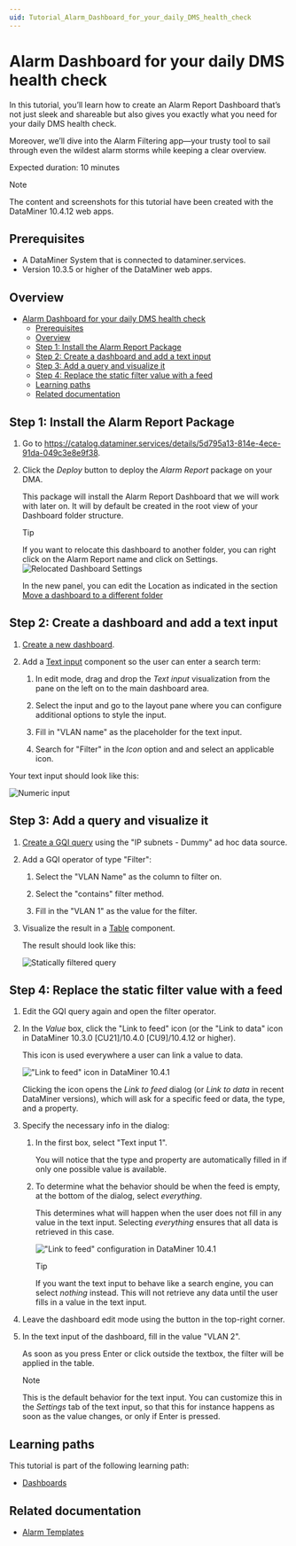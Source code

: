 ```yaml
---
uid: Tutorial_Alarm_Dashboard_for_your_daily_DMS_health_check
---
```


# Alarm Dashboard for your daily DMS health check

In this tutorial, you’ll learn how to create an Alarm Report Dashboard that’s not just sleek and shareable but also gives you exactly what you need for your daily DMS health check.

Moreover, we’ll dive into the Alarm Filtering app—your trusty tool to sail through even the wildest alarm storms while keeping a clear overview.

Expected duration: 10 minutes

> [!NOTE]
> The content and screenshots for this tutorial have been created with the DataMiner 10.4.12 web apps.

## Prerequisites

- A DataMiner System that is connected to dataminer.services.
- Version 10.3.5 or higher of the DataMiner web apps.

## Overview

- [Alarm Dashboard for your daily DMS health check](#alarm-dashboard-for-your-daily-dms-health-check)
  - [Prerequisites](#prerequisites)
  - [Overview](#overview)
  - [Step 1: Install the Alarm Report Package](#step-1-install-the-alarm-report-package)
  - [Step 2: Create a dashboard and add a text input](#step-2-create-a-dashboard-and-add-a-text-input)
  - [Step 3: Add a query and visualize it](#step-3-add-a-query-and-visualize-it)
  - [Step 4: Replace the static filter value with a feed](#step-4-replace-the-static-filter-value-with-a-feed)
  - [Learning paths](#learning-paths)
  - [Related documentation](#related-documentation)

## Step 1: Install the Alarm Report Package

1. Go to <https://catalog.dataminer.services/details/5d795a13-814e-4ece-91da-049c3e8e9f38>.

1. Click the *Deploy* button to deploy the *Alarm Report* package on your DMA.

   This package will install the Alarm Report Dashboard that we will work with later on. It will by default be created in the root view of your Dashboard folder structure. 

   > [!TIP]
   > If you want to relocate this dashboard to another folder, you can right click on the Alarm Report name and click on Settings.
   > ![Relocated Dashboard Settings](~/user-guide/images/Tutorial_Alarm_Dashboard_RelocateDashboardSettings.png)
   >
   > In the new panel, you can edit the Location as indicated in the section [Move a dashboard to a different folder](xref:Managing_dashboard_folders#moving-a-dashboard-to-a-different-folder)

## Step 2: Create a dashboard and add a text input

1. [Create a new dashboard](xref:Creating_a_completely_new_dashboard).

1. Add a [Text input](xref:DashboardTextInput) component so the user can enter a search term:

   1. In edit mode, drag and drop the *Text input* visualization from the pane on the left on to the main dashboard area.

   1. Select the input and go to the layout pane where you can configure additional options to style the input.

   1. Fill in "VLAN name" as the placeholder for the text input.

   1. Search for "Filter" in the *Icon* option and and select an applicable icon.

Your text input should look like this:

   ![Numeric input](~/user-guide/images/Dashboards_Tutorial_Controls_Feeds_Query_Numeric.jpg)

## Step 3: Add a query and visualize it

1. [Create a GQI query](xref:Creating_GQI_query) using the "IP subnets - Dummy" ad hoc data source.

1. Add a GQI operator of type "Filter":

   1. Select the "VLAN Name" as the column to filter on.

   1. Select the "contains" filter method.

   1. Fill in the "VLAN 1" as the value for the filter.

1. Visualize the result in a [Table](xref:DashboardTable) component.

   The result should look like this:

   ![Statically filtered query](~/user-guide/images/Dashboards_Tutorial_Controls_Feeds_Query_Static.jpg)

## Step 4: Replace the static filter value with a feed

1. Edit the GQI query again and open the filter operator.

1. In the *Value* box, click the "Link to feed" icon (or the "Link to data" icon in DataMiner 10.3.0 [CU21]/10.4.0 [CU9]/10.4.12 or higher).

   This icon is used everywhere a user can link a value to data.

   !["Link to feed" icon in DataMiner 10.4.1](~/user-guide/images/Dashboards_Tutorial_Controls_Feeds_Query_Link.jpg)

   Clicking the icon opens the *Link to feed* dialog (or *Link to data* in recent DataMiner versions), which will ask for a specific feed or data, the type, and a property.

1. Specify the necessary info in the dialog:

   1. In the first box, select "Text input 1".

      You will notice that the type and property are automatically filled in if only one possible value is available.

   1. To determine what the behavior should be when the feed is empty, at the bottom of the dialog, select *everything*.

      This determines what will happen when the user does not fill in any value in the text input. Selecting *everything* ensures that all data is retrieved in this case.

      !["Link to feed" configuration in DataMiner 10.4.1](~/user-guide/images/Dashboards_Tutorial_Controls_Feeds_Query_Popup.jpg)

      > [!TIP]
      > If you want the text input to behave like a search engine, you can select *nothing* instead. This will not retrieve any data until the user fills in a value in the text input.

1. Leave the dashboard edit mode using the button in the top-right corner.

1. In the text input of the dashboard, fill in the value "VLAN 2".

   As soon as you press Enter or click outside the textbox, the filter will be applied in the table.

   > [!NOTE]
   > This is the default behavior for the text input. You can customize this in the *Settings* tab of the text input, so that this for instance happens as soon as the value changes, or only if Enter is pressed.

## Learning paths

This tutorial is part of the following learning path:

- [Dashboards](xref:Tutorial_Dashboards)

## Related documentation

- [Alarm Templates](xref:About_alarm_templates)
